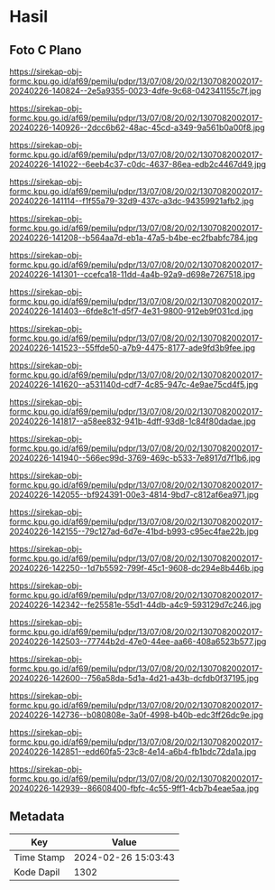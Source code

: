 # Hasil

## Foto C Plano

https://sirekap-obj-formc.kpu.go.id/af69/pemilu/pdpr/13/07/08/20/02/1307082002017-20240226-140824--2e5a9355-0023-4dfe-9c68-042341155c7f.jpg

https://sirekap-obj-formc.kpu.go.id/af69/pemilu/pdpr/13/07/08/20/02/1307082002017-20240226-140926--2dcc6b62-48ac-45cd-a349-9a561b0a00f8.jpg

https://sirekap-obj-formc.kpu.go.id/af69/pemilu/pdpr/13/07/08/20/02/1307082002017-20240226-141022--6eeb4c37-c0dc-4637-86ea-edb2c4467d49.jpg

https://sirekap-obj-formc.kpu.go.id/af69/pemilu/pdpr/13/07/08/20/02/1307082002017-20240226-141114--f1f55a79-32d9-437c-a3dc-94359921afb2.jpg

https://sirekap-obj-formc.kpu.go.id/af69/pemilu/pdpr/13/07/08/20/02/1307082002017-20240226-141208--b564aa7d-eb1a-47a5-b4be-ec2fbabfc784.jpg

https://sirekap-obj-formc.kpu.go.id/af69/pemilu/pdpr/13/07/08/20/02/1307082002017-20240226-141301--ccefca18-11dd-4a4b-92a9-d698e7267518.jpg

https://sirekap-obj-formc.kpu.go.id/af69/pemilu/pdpr/13/07/08/20/02/1307082002017-20240226-141403--6fde8c1f-d5f7-4e31-9800-912eb9f031cd.jpg

https://sirekap-obj-formc.kpu.go.id/af69/pemilu/pdpr/13/07/08/20/02/1307082002017-20240226-141523--55ffde50-a7b9-4475-8177-ade9fd3b9fee.jpg

https://sirekap-obj-formc.kpu.go.id/af69/pemilu/pdpr/13/07/08/20/02/1307082002017-20240226-141620--a531140d-cdf7-4c85-947c-4e9ae75cd4f5.jpg

https://sirekap-obj-formc.kpu.go.id/af69/pemilu/pdpr/13/07/08/20/02/1307082002017-20240226-141817--a58ee832-941b-4dff-93d8-1c84f80dadae.jpg

https://sirekap-obj-formc.kpu.go.id/af69/pemilu/pdpr/13/07/08/20/02/1307082002017-20240226-141940--566ec99d-3769-469c-b533-7e8917d7f1b6.jpg

https://sirekap-obj-formc.kpu.go.id/af69/pemilu/pdpr/13/07/08/20/02/1307082002017-20240226-142055--bf924391-00e3-4814-9bd7-c812af6ea971.jpg

https://sirekap-obj-formc.kpu.go.id/af69/pemilu/pdpr/13/07/08/20/02/1307082002017-20240226-142155--79c127ad-6d7e-41bd-b993-c95ec4fae22b.jpg

https://sirekap-obj-formc.kpu.go.id/af69/pemilu/pdpr/13/07/08/20/02/1307082002017-20240226-142250--1d7b5592-799f-45c1-9608-dc294e8b446b.jpg

https://sirekap-obj-formc.kpu.go.id/af69/pemilu/pdpr/13/07/08/20/02/1307082002017-20240226-142342--fe25581e-55d1-44db-a4c9-593129d7c246.jpg

https://sirekap-obj-formc.kpu.go.id/af69/pemilu/pdpr/13/07/08/20/02/1307082002017-20240226-142503--77744b2d-47e0-44ee-aa66-408a6523b577.jpg

https://sirekap-obj-formc.kpu.go.id/af69/pemilu/pdpr/13/07/08/20/02/1307082002017-20240226-142600--756a58da-5d1a-4d21-a43b-dcfdb0f37195.jpg

https://sirekap-obj-formc.kpu.go.id/af69/pemilu/pdpr/13/07/08/20/02/1307082002017-20240226-142736--b080808e-3a0f-4998-b40b-edc3ff26dc9e.jpg

https://sirekap-obj-formc.kpu.go.id/af69/pemilu/pdpr/13/07/08/20/02/1307082002017-20240226-142851--edd60fa5-23c8-4e14-a6b4-fb1bdc72da1a.jpg

https://sirekap-obj-formc.kpu.go.id/af69/pemilu/pdpr/13/07/08/20/02/1307082002017-20240226-142939--86608400-fbfc-4c55-9ff1-4cb7b4eae5aa.jpg


## Metadata

| Key        | Value               |
| ---------- | ------------------- |
| Time Stamp | 2024-02-26 15:03:43 |
| Kode Dapil | 1302                |



